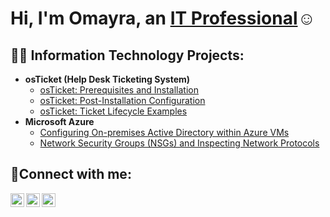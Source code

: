   <h1>Hi, I'm Omayra, an <a href="https://linkedin.com/in/omayra">IT Professional</a>☺</h1>

<h2>👨‍💻 Information Technology Projects:</h2>

- <b>osTicket (Help Desk Ticketing System)</b>
  - [osTicket: Prerequisites and Installation](https://github.com/Omayrakil/osticket-prereqs)
  - [osTicket: Post-Installation Configuration](https://github.com/Omayrakil/post-install-config)
  - [osTicket: Ticket Lifecycle Examples](https://github.com/Omayrakil/ticket-lifecycle)
- <b>Microsoft Azure</b>
  - [Configuring On-premises Active Directory within Azure VMs](https://github.com/Omayrakil/configure-ad)
  - [Network Security Groups (NSGs) and Inspecting Network Protocols](https://github.com/Omayrakil/azure-network-protocols)
<h2>🤳Connect with me:</h2>

[<img align="left" alt="omayra | Twitter" width="22px" src="https://cdn.jsdelivr.net/npm/simple-icons@v3/icons/twitter.svg" />][twitter]
[<img align="left" alt="omayra | LinkedIn" width="22px" src="https://cdn.jsdelivr.net/npm/simple-icons@v3/icons/linkedin.svg" />][linkedin]
[<img align="left" alt="omayra | Instagram" width="22px" src="https://cdn.jsdelivr.net/npm/simple-icons@v3/icons/instagram.svg" />][instagram]

[twitter]: https://twitter.com/omayra
[instagram]: https://www.instagram.com/omayra
[linkedin]: https://linkedin.com/in/omayra
